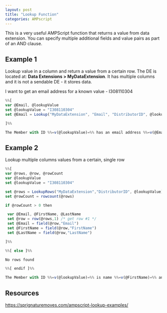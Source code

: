 ```yaml
---
layout: post
title: "Lookup Function"
categories: AMPscript
---
```



This is a very useful AMPScript function that returns a value from data extension. You can specify multiple additional fields and value pairs as part of an AND clause.

## Example 1
Lookup value in a column and return a value from a certain row. The DE is located at: **Data Extensions > MyDataExtension**.
It has multiple columns and it is not a sendable DE - it stores data. 

I want to get an email address for a known value -  I308110304

```javascript
%%[
var @Email, @lookupValue
set @lookupValue = "I308110304"
set @Email = Lookup("MyDataExtension", "Email", "DistributorID", @lookupValue)

]%%

The Member with ID %%=v(@lookupValue)=%% has an email address %%=v(@Email)=%%
```

## Example 2
Lookup multiple columns values from a certain, single row

```javascript
%%[
var @rows, @row, @rowCount
var @lookupValue
set @lookupValue = "I308110304"

set @rows = LookupRows("MyDataExtension","DistributorID", @lookupValue)
set @rowCount = rowcount(@rows)

if @rowCount > 0 then

 var @Email, @FirstName, @LastName
 set @row = row(@rows,1) /* get row #1 */
 set @Email = field(@row,"Email")
 set @FirstName = field(@row,"FirstName")
 set @LastName = field(@row,"LastName")

]%%

%%[ else ]%%

No rows found

%%[ endif ]%%

The Member with ID %%=v(@lookupValue)=%% is name %%=v(@FirstName)=%% and surname %%=v(@LastName)=%% and the email address is %%=v(@Email)=%%
```


## Resources
https://sprignaturemoves.com/ampscript-lookup-examples/